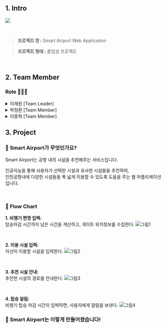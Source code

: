 ## 1. Intro

![](https://user-images.githubusercontent.com/68436925/108617755-35998980-745c-11eb-9c1d-4832f3438f6a.png)

<br>

> **프로젝트 명 :** Smart Airport Web Application

> **프로젝트 형태 :** 졸업생 프로젝트

<br>

## 2. Team Member

### Role 🧑🏼‍💻

<details>
<summary>이재원 [Team Leader]</summary>

- #### Position: `알고리즘 개발`

- #### Stack: `Python`

#### [데이터 분석]

- 데이터 정의 및 전처리
- 데이터 차원 축소
- 

#### [서버 & 배포]

- API 개발
  - 게시판과 댓글 생성, 읽기, 수정, 삭제
  - 페스티벌 참석자 명단 생성, 읽기, 삭제
  - 페스티벌 카테고리 렌더링
  - Google Oauth
- AWS EC2 상의 공동 작업 공간 : Jupyter Notebook 환경 구축
- Nginx 프록시 서버 환경 설정
- Docker를 사용하여 EC2에 배포
- 프록시 서버와 도커 컨테이너 연결

<br></br>

</details>

<details>
<summary>박정환 [Team Member]</summary>

- #### Position: `Front-End`

- #### Stack: `React`, `React-Hooks`, `Redux`, `Redux-saga`, `TypeScript`, `Styled-components`

#### [공통 작업]

- 레퍼런스 조사
- Design
  - 와이어-프레임
  - 플로우차트
  - DB 스키마
  - API

#### [클라이언트]
- Fessport CI
- Deployment
  - HTTPS 환경 배포 (AWS S3 & Route53 & Cloudfront)
- Navigation bar 
  - 반응형 디자인 및 슬라이드 버튼 구현
- 로그인, 회원가입
  - Modal 창을 통해 구현
  - React-spring - 모달 애니메이션
- 동행 페이지
  - 페스티벌 별 게시판 필터링
  - Companion (동행)
  - 코멘트 기능
  - 반응형 디자인 
- 사고 팔기 페이지 
  - 페스티벌 별 게시판 필터링
  - 코멘트  기능
  - 반응형 디자인 
- 리뷰 페이지
  - 키보드 이벤트 - 모달창내에 이미지 선택
  - 반응형 디자인 
- 포스팅 페이지
  - 페스티벌 별 카테고리 선택 작성
- Redux-saga Business logic 
  - 게시판 saga
  - 코멘트 saga
  - Sign in & out & up saga
  - 동행 saga

</details>

<details>
<summary>이종혁 [Team Member]</summary>

- #### Position: `Front-End`

- #### Stack: `React`, `React-Hooks`, `Redux`, `Redux-saga`, `TypeScript`, `Styled-components`

#### [공통 작업]

- 레퍼런스 조사
- 설계
  - 와이어 프레임
  - 플로우 차트
  - DB 스키마
  - API

#### [클라이언트]

- 프론트엔드 사이드 개발 환경 구축
  - Typescript & React
  - ESLint & Prettier
- Redux-saga 비즈니스 로직 구축
  - category, userInfo, image upload 등…
  - map, festival, artist, wish and like 등…
- Main Page
  - 반응형 메인 지도 설계 및 구현
  - 포스터 모달 구현
- Festival and Artist List Page
  - 리스트 비즈니스 로직 및 출력
  - 카테고리 및 필터링, 검색 기능 구현
  - 반응형 웹 디자인
- Festival and Artist Detail Page
  - 디테일 정보 비즈니스 로직 및 출력
  - 'like' & 'visit' 버튼 기능
  - 콘텐츠 슬라이더, 비디오 플레이 모달, 타 DB 테이블 연결
- Fessport Page
  - 이미지 업로드 및 회원정보 수정
  - 'Collector visit' 스탬프 구현
  - 'Badge challenge' 구현
- Wish List Page
  - 페스티벌 & 아티스트 ‘like’ 리스트 출력


</details>

## 3. Project

### 🎈 Smart Airport가 무엇인가요?

Smart Airport는 공항 내의 시설을 추천해주는 서비스입니다.

인공지능을 통해 사용자가 선택한 시설과 유사한 시설들을 추천하여,<br>
인천공항내에 다양한 시설들을 폭 넓게 이용할 수 있도록 도움을 주는 웹 어플리케이션입니다.<br>

<br>

### 🎈 Flow Chart
**1. 비행기 편명 입력:** <br>
탑승마감 시간까지 남은 시간을 계산하고, 게이트 위치정보를 수집한다.
![그림1](https://user-images.githubusercontent.com/68436925/108619546-ec9c0200-7468-11eb-931f-50147f41202a.png)

<br>

**2. 이용 시설 입력:** <br>
자신이 이용할 시설을 입력한다.
![그림2](https://user-images.githubusercontent.com/68436925/108620533-19074c80-7470-11eb-8c8f-9c31fd08eb21.png)

<br>

**3. 추천 시설 안내:** <br>
추천한 시설의 경로를 안내한다.
![그림3](https://user-images.githubusercontent.com/68436925/108620643-d42fe580-7470-11eb-8097-8e016f7ddd2a.png)

<br>

**4. 탑승 알림:** <br>
비행기 탑승 마감 시간이 임박하면, 사용자에게 알림을 보낸다.
![그림4](https://user-images.githubusercontent.com/68436925/108620569-494eeb00-7470-11eb-9761-f89b6111dc6b.png)


### 🎈 Smart Airport는 이렇게 만들어졌습니다!


